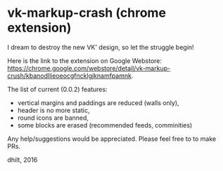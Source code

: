 vk-markup-crash (chrome extension)
================

I dream to destroy the new VK' design, so let the struggle begin!

Here is the link to the extension on Google Webstore: https://chrome.google.com/webstore/detail/vk-markup-crush/kbanodllieoeocgfncklgjknamfpamnk.

The list of current (0.0.2) features:
- vertical margins and paddings are reduced (walls only),
- header is no more static,
- round icons are banned,
- some blocks are erased (recommended feeds, comminities)

Any help/suggestions would be appreciated. Please feel free to to make PRs.

dhilt, 2016
